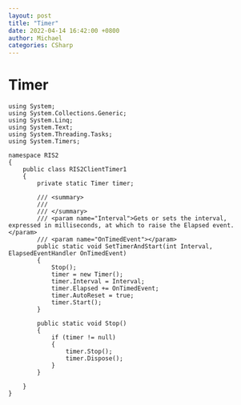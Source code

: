 ```yaml
---
layout: post
title: "Timer"
date: 2022-04-14 16:42:00 +0800
author: Michael
categories: CSharp
---
```


# Timer

	using System;
	using System.Collections.Generic;
	using System.Linq;
	using System.Text;
	using System.Threading.Tasks;
	using System.Timers;
	
	namespace RIS2
	{
	    public class RIS2ClientTimer1
	    {
	        private static Timer timer;
	
	        /// <summary>
	        /// 
	        /// </summary>
	        /// <param name="Interval">Gets or sets the interval, expressed in milliseconds, at which to raise the Elapsed event.</param>
	        /// <param name="OnTimedEvent"></param>
	        public static void SetTimerAndStart(int Interval, ElapsedEventHandler OnTimedEvent)
	        {
	            Stop();
	            timer = new Timer();
	            timer.Interval = Interval;
	            timer.Elapsed += OnTimedEvent;
	            timer.AutoReset = true;
	            timer.Start();
	        }
	
	        public static void Stop()
	        {
	            if (timer != null)
	            {
	                timer.Stop();
	                timer.Dispose();
	            }
	        }
	
	    }
	}
